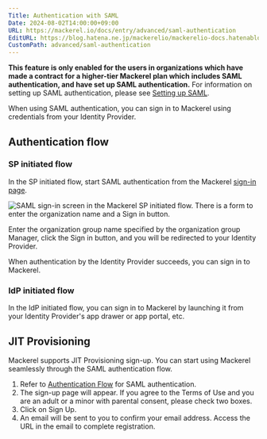 ```yaml
---
Title: Authentication with SAML
Date: 2024-08-02T14:00:00+09:00
URL: https://mackerel.io/docs/entry/advanced/saml-authentication
EditURL: https://blog.hatena.ne.jp/mackerelio/mackerelio-docs.hatenablog.mackerel.io/atom/entry/6802340630902355593
CustomPath: advanced/saml-authentication
---
```


**This feature is only enabled for the users in organizations which have made a contract for a higher-tier Mackerel plan which includes SAML authentication, and have set up SAML authentication.**
For information on setting up SAML authentication, please see [Setting up SAML](https://mackerel.io/docs/entry/advanced/saml-settings).

When using SAML authentication, you can sign in to Mackerel using credentials from your Identity Provider.

## Authentication flow

### SP initiated flow

In the SP initiated flow, start SAML authentication from the Mackerel [sign-in page](https://mackerel.io/signin/saml).

![SAML sign-in screen in the Mackerel SP initiated flow. There is a form to enter the organization name and a Sign in button.](https://cdn-ak.f.st-hatena.com/images/fotolife/m/mackerelio/20240830/20240830182141_original.png)

Enter the organization group name specified by the organization group Manager, click the Sign in button, and you will be redirected to your Identity Provider.

When authentication by the Identity Provider succeeds, you can sign in to Mackerel.

### IdP initiated flow

In the IdP initiated flow, you can sign in to Mackerel by launching it from your Identity Provider's app drawer or app portal, etc.

## JIT Provisioning

Mackerel supports JIT Provisioning sign-up.
You can start using Mackerel seamlessly through the SAML authentication flow.

1. Refer to [Authentication Flow](#authentication-flow) for SAML authentication.
2. The sign-up page will appear. If you agree to the Terms of Use and you are an adult or a minor with parental consent, please check two boxes.
3. Click on Sign Up.
4. An email will be sent to you to confirm your email address. Access the URL in the email to complete registration.
